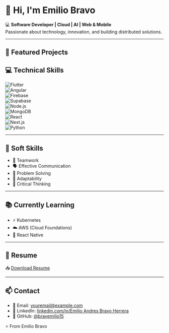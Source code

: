 # 👋 Hi, I'm Emilio Bravo  

💻 **Software Developer | Cloud | AI | Web & Mobile**  
Passionate about technology, innovation, and building distributed solutions.  

---

## 🚀 Featured Projects  



## 💻 Technical Skills  

![Flutter](https://img.shields.io/badge/Flutter-02569B?style=for-the-badge&logo=flutter&logoColor=white)  
![Angular](https://img.shields.io/badge/Angular-DD0031?style=for-the-badge&logo=angular&logoColor=white)  
![Firebase](https://img.shields.io/badge/Firebase-FFCA28?style=for-the-badge&logo=firebase&logoColor=black)  
![Supabase](https://img.shields.io/badge/Supabase-3ECF8E?style=for-the-badge&logo=supabase&logoColor=white)  
![Node.js](https://img.shields.io/badge/Node.js-339933?style=for-the-badge&logo=nodedotjs&logoColor=white)  
![MongoDB](https://img.shields.io/badge/MongoDB-47A248?style=for-the-badge&logo=mongodb&logoColor=white)  
![React](https://img.shields.io/badge/React-20232A?style=for-the-badge&logo=react&logoColor=61DAFB)  
![Next.js](https://img.shields.io/badge/Next.js-000000?style=for-the-badge&logo=nextdotjs&logoColor=white)  
![Python](https://img.shields.io/badge/Python-3776AB?style=for-the-badge&logo=python&logoColor=white)  

---

## 🌟 Soft Skills  

- 🤝 Teamwork  
- 🗣️ Effective Communication  
- 🧩 Problem Solving  
- 🔄 Adaptability  
- 🧠 Critical Thinking  

---

## 📚 Currently Learning  

- ⚡ Kubernetes  
- ☁️ AWS (Cloud Foundations)  
- 📱 React Native

---

## 📄 Resume  
📥 [Download Resume](https://emiliobracocv.pdf)  

---

## 📫 Contact  

- 📧 Email: youremail@example.com  
- 💼 LinkedIn: [linkedin.com/in/Emilio Andres Bravo Herrera](https://www.linkedin.com/in/emilio-andres-bravo-herrera-44aba434a/)  
- 🐙 GitHub: [@bravemilio15](https://github.com/bravemilio15)  

⭐️ From Emilio Bravo
